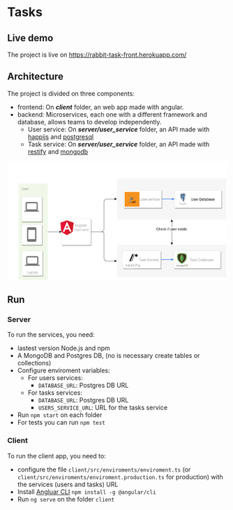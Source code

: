 # Tasks

## Live demo

The project is live on <https://rabbit-task-front.herokuapp.com/>

## Architecture

The project is divided on three components:

- frontend: On **_client_** folder, an web app made with angular.
- backend: Microservices, each one with a different framework and database, allows teams to develop independently.
  - User service: On **_server/user_service_** folder, an API made with [happijs](https://hapijs.com/) and  [postgresql](https://www.postgresql.org/)
  - Task service: On **_server/user_service_** folder, an API made with [restify](http://restify.com/) and  [mongodb](https://www.mongodb.com/)

![diagrama](./diagram.png)

## Run

### Server

To run the services, you need:

- lastest version Node.js and npm
- A MongoDB and Postgres DB, (no is necessary create tables or collections)
- Configure enviroment variables:
  - For users services:
    - `DATABASE_URL`: Postgres DB URL
  - For tasks services:
    - `DATABASE_URL`: Postgres DB URL
    - `USERS_SERVICE_URL`: URL for the tasks service
- Run `npm start` on each folder
- For tests you can run `npm test`

### Client

To run the client app, you need to:

- configure the file `client/src/enviroments/enviroment.ts` (or `client/src/enviroments/enviroment.production.ts` for production) with the services (users and tasks) URL
- Install [Angluar CLI](https://cli.angular.io/) `npm install -g @angular/cli`
- Run `ng serve` on the folder `client`
